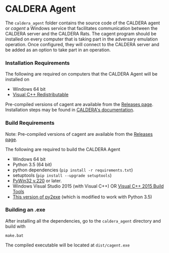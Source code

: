# CALDERA Agent

The `caldera_agent` folder contains the source code of the CALDERA agent or 
*cagent* a Windows service that facilitates communication between
the CALDERA server and the CALDERA Rats. The cagent program should be installed 
on every computer that is taking part in the adversary emulation operation.
Once configured, they will connect to the CALDERA server
and be added as an option to take part in an operation. 

### Installation Requirements
The following are required on computers that the CALDERA Agent will be installed on

 - Windows 64 bit
 - [Visual C++ Redistributable](https://www.microsoft.com/en-us/download/details.aspx?id=48145)

Pre-compiled versions of cagent are available from the [Releases page](https://github.com/mitre/caldera-agent/releases). Installation steps may be found in [CALDERA's documentation](http://caldera.readthedocs.io/en/latest/installation.html#caldera-agent-installation).

### Build Requirements
Note: Pre-compiled versions of cagent are available from the [Releases page](https://github.com/mitre/caldera-agent/releases).

The following are required to build the CALDERA Agent

 - Windows 64 bit
 - Python 3.5 (64 bit)
 - python dependencies (`pip install -r requirements.txt`)
 - setuptools (`pip install --upgrade setuptools`) 
 - [PyWin32 v.220](https://sourceforge.net/projects/pywin32/files/pywin32/Build%20220/) or later.
 - Windows Visual Studio 2015 (with Visual C++) OR [Visual C++ 2015 Build Tools](http://landinghub.visualstudio.com/visual-cpp-build-tools)
 - [This version of py2exe](https://github.com/mitre/caldera-py2exe) (which is modified to work with Python 3.5)

### Building an .exe

After installing all the dependencies, go to the `caldera_agent` directory and build with
```
make.bat
```
The compiled executable will be located at `dist/cagent.exe`
